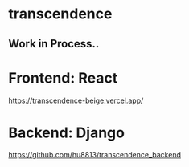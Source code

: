 # transcendence

## Work in Process..

# Frontend: React
https://transcendence-beige.vercel.app/

# Backend: Django
https://github.com/hu8813/transcendence_backend
